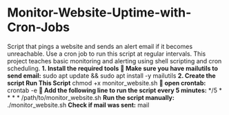 # Monitor-Website-Uptime-with-Cron-Jobs
Script that pings a website and sends an alert email if it becomes unreachable. Use a cron job to run this script at regular intervals. This project teaches basic monitoring and alerting using shell scripting and cron scheduling.
**1. Install the required tools
📌 Make sure you have mailutils to send email:**
sudo apt update && sudo apt install -y mailutils
**2. Create the script
Run This Script**
chmod +x monitor_website.sh
**📌 open crontab:**
crontab -e
**📌 Add the following line to run the script every 5 minutes:**
*/5 * * * * /path/to/monitor_website.sh
**Run the script manually:**
./monitor_website.sh
**Check if mail was sent:**
mail

